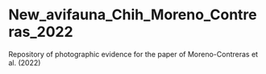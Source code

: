 # New_avifauna_Chih_Moreno_Contreras_2022
Repository of photographic evidence for the paper of Moreno-Contreras et al. (2022)
